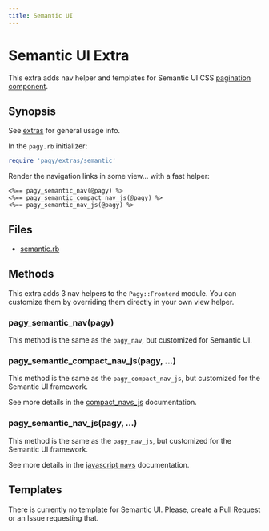 ```yaml
---
title: Semantic UI
---
```

# Semantic UI Extra

This extra adds nav helper and templates for Semantic UI CSS [pagination component](https://semantic-ui.com/collections/menu.html#pagination).

## Synopsis

See [extras](../extras.md) for general usage info.

In the `pagy.rb` initializer:

```ruby
require 'pagy/extras/semantic'
```

Render the navigation links in some view...
with a fast helper:

```erb
<%== pagy_semantic_nav(@pagy) %>
<%== pagy_semantic_compact_nav_js(@pagy) %>
<%== pagy_semantic_nav_js(@pagy) %>
```

## Files

- [semantic.rb](https://github.com/ddnexus/pagy/blob/master/lib/pagy/extras/semantic.rb)

## Methods

This extra adds 3 nav helpers to the `Pagy::Frontend` module. You can customize them by overriding them directly in your own view helper.

### pagy_semantic_nav(pagy)

This method is the same as the `pagy_nav`, but customized for Semantic UI.

### pagy_semantic_compact_nav_js(pagy, ...)

This method is the same as the `pagy_compact_nav_js`, but customized for the Semantic UI framework.

See more details in the [compact_navs_js](navs.md#javascript-compact-navs)  documentation.

### pagy_semantic_nav_js(pagy, ...)

This method is the same as the `pagy_nav_js`, but customized for the Semantic UI framework.

See more details in the [javascript navs](navs.md#javascript-navs) documentation.

## Templates

There is currently no template for Semantic UI. Please, create a Pull Request or an Issue requesting that.
